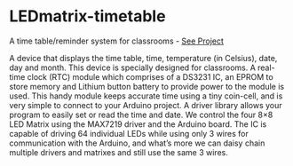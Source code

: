# LEDmatrix-timetable
A time table/reminder system for classrooms - [See Project](https://marjerie.github.io/projects/TT)

A device that displays the time table, time, temperature (in Celsius), date, day and month. 
This device is specially designed for classrooms. 
A real-time clock (RTC) module which comprises of a DS3231 IC, an EPROM to store memory and Lithium button battery to provide power to the module is used. 
This handy module keeps accurate time using a tiny coin-cell, and is very simple to connect to your Arduino project. 
A driver library allows your program to easily set or read the time and date. 
We control the four 8×8 LED Matrix using the MAX7219 driver and the Arduino board. 
The IC is capable of driving 64 individual LEDs while using only 3 wires for communication with the Arduino,
and what’s more we can daisy chain multiple drivers and matrixes and still use the same 3 wires.

